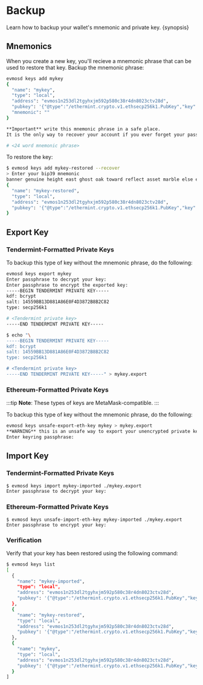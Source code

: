 <!--
order: 4
-->

# Backup

Learn how to backup your wallet's mnemonic and private key. {synopsis}

## Mnemonics

When you create a new key, you'll recieve a mnemonic phrase that can be used to restore that key. Backup the mnemonic phrase:

```bash
evmosd keys add mykey
{
  "name": "mykey",
  "type": "local",
  "address": "evmos1n253dl2tgyhxjm592p580c38r4dn8023ctv28d",
  "pubkey": '{"@type":"/ethermint.crypto.v1.ethsecp256k1.PubKey","key":"ArJhve4v5HkLm+F7ViASU/rAGx7YrwU4+XKV2MNJt+Cq"}',
  "mnemonic": ""
}

**Important** write this mnemonic phrase in a safe place.
It is the only way to recover your account if you ever forget your password.

# <24 word mnemonic phrase>
```

To restore the key:

```bash
$ evmosd keys add mykey-restored --recover
> Enter your bip39 mnemonic
banner genuine height east ghost oak toward reflect asset marble else explain foster car nest make van divide twice culture announce shuffle net peanut
{
  "name": "mykey-restored",
  "type": "local",
  "address": "evmos1n253dl2tgyhxjm592p580c38r4dn8023ctv28d",
  "pubkey": '{"@type":"/ethermint.crypto.v1.ethsecp256k1.PubKey","key":"ArJhve4v5HkLm+F7ViASU/rAGx7YrwU4+XKV2MNJt+Cq"}'
}
```

## Export Key

### Tendermint-Formatted Private Keys

To backup this type of key without the mnemonic phrase, do the following:

```bash
evmosd keys export mykey
Enter passphrase to decrypt your key:
Enter passphrase to encrypt the exported key:
-----BEGIN TENDERMINT PRIVATE KEY-----
kdf: bcrypt
salt: 14559BB13D881A86E0F4D3872B8B2C82
type: secp256k1

# <Tendermint private key>
-----END TENDERMINT PRIVATE KEY-----

$ echo "\
-----BEGIN TENDERMINT PRIVATE KEY-----
kdf: bcrypt
salt: 14559BB13D881A86E0F4D3872B8B2C82
type: secp256k1

# <Tendermint private key>
-----END TENDERMINT PRIVATE KEY-----" > mykey.export
```

### Ethereum-Formatted Private Keys

:::tip
**Note**: These types of keys are MetaMask-compatible.
:::

To backup this type of key without the mnemonic phrase, do the following:

```bash
evmosd keys unsafe-export-eth-key mykey > mykey.export
**WARNING** this is an unsafe way to export your unencrypted private key, are you sure? [y/N]: y
Enter keyring passphrase:
```

## Import Key

### Tendermint-Formatted Private Keys

```bash
$ evmosd keys import mykey-imported ./mykey.export
Enter passphrase to decrypt your key:
```

### Ethereum-Formatted Private Keys

```
$ evmosd keys unsafe-import-eth-key mykey-imported ./mykey.export
Enter passphrase to encrypt your key:
```

### Verification

Verify that your key has been restored using the following command:

```bash
$ evmosd keys list
[
  {
    "name": "mykey-imported",
    "type": "local",
    "address": "evmos1n253dl2tgyhxjm592p580c38r4dn8023ctv28d",
    "pubkey": '{"@type":"/ethermint.crypto.v1.ethsecp256k1.PubKey","key":"ArJhve4v5HkLm+F7ViASU/rAGx7YrwU4+XKV2MNJt+Cq"}'
  },
  {
    "name": "mykey-restored",
    "type": "local",
    "address": "evmos1n253dl2tgyhxjm592p580c38r4dn8023ctv28d",
    "pubkey": '{"@type":"/ethermint.crypto.v1.ethsecp256k1.PubKey","key":"ArJhve4v5HkLm+F7ViASU/rAGx7YrwU4+XKV2MNJt+Cq"}'
  },
  {
    "name": "mykey",
    "type": "local",
    "address": "evmos1n253dl2tgyhxjm592p580c38r4dn8023ctv28d",
    "pubkey": '{"@type":"/ethermint.crypto.v1.ethsecp256k1.PubKey","key":"ArJhve4v5HkLm+F7ViASU/rAGx7YrwU4+XKV2MNJt+Cq"}'
  }
]
```
